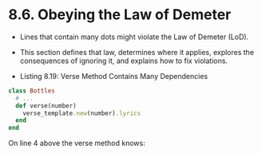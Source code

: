 # 8.6. Obeying the Law of Demeter

+ Lines that contain many dots might violate the Law of Demeter (LoD).
+ This section defines that law, determines where it applies, explores the consequences of ignoring it, and explains how to fix violations.

+ Listing 8.19: Verse Method Contains Many Dependencies
```ruby
class Bottles
  # ...
  def verse(number)
    verse_template.new(number).lyrics
  end
end
```
On line 4 above the verse method knows:

